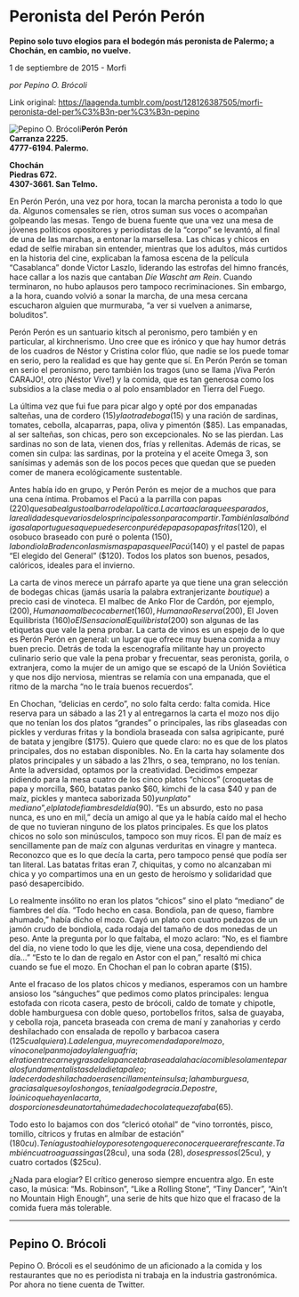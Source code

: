 # Peronista del Perón Perón

**Pepino solo tuvo elogios para el bodegón más peronista de Palermo; a Chochán, en cambio, no vuelve.**

1 de septiembre de 2015 - Morfi

_por Pepino O. Brócoli_

Link original: https://laagenda.tumblr.com/post/128126387505/morfi-peronista-del-per%C3%B3n-per%C3%B3n-pepino

![Pepino O. Brócoli](https://64.media.tumblr.com/e8a334852bb5dda72ea6c0a32096823b/tumblr_inline_pk07qe17XJ1t6q87u_500.jpg)**Perón Perón   
Carranza 2225.  
4777-6194. Palermo.**

**Chochán  
Piedras 672.  
 4307-3661. San Telmo.**

En Perón Perón, una vez por hora, tocan la marcha peronista a todo lo que da. Algunos comensales se ríen, otros suman sus voces o acompañan golpeando las mesas. Tengo de buena fuente que una vez una mesa de jóvenes políticos opositores y periodistas de la “corpo” se levantó, al final de una de las marchas, a entonar la marsellesa. Las chicas y chicos en edad de selfie miraban sin entender, mientras que los adultos, más curtidos en la historia del cine, explicaban la famosa escena de la película “Casablanca” donde Victor Laszlo, liderando las estrofas del himno francés, hace callar a los nazis que cantaban *Die Wascht am Rein*. Cuando terminaron, no hubo aplausos pero tampoco recriminaciones. Sin embargo, a la hora, cuando volvió a sonar la marcha, de una mesa cercana escucharon alguien que murmuraba, “a ver si vuelven a animarse, boluditos”. 


Perón Perón es un santuario kitsch al peronismo, pero también y en particular, al kirchnerismo. Uno cree que es irónico y que hay humor detrás de los cuadros de Néstor y Cristina color flúo, que nadie se los puede tomar en serio, pero la realidad es que hay gente que sí. En Perón Perón se toman en serio el peronismo, pero también los tragos (uno se llama ¡Viva Perón CARAJO!, otro ¡Néstor Vive!) y la comida, que es tan generosa como los subsidios a la clase media o al polo ensamblador en Tierra del Fuego.


La última vez que fui fue para picar algo y opté por dos empanadas salteñas, una de cordero ($15) y la otra de boga ($15) y una ración de sardinas, tomates, cebolla, alcaparras, papa, oliva y pimentón ($85). Las empanadas, al ser salteñas, son chicas, pero son excepcionales. No se las pierdan. Las sardinas no son de lata, vienen dos, frías y rellenitas. Además de ricas, se comen sin culpa: las sardinas, por la proteína y el aceite Omega 3, son sanísimas y además son de los pocos peces que quedan que se pueden comer de manera ecológicamente sustentable. 


Antes había ido en grupo, y Perón Perón es mejor de a muchos que para una cena íntima. Probamos el Pacú a la parrilla con papas ($220) que sabe al gusto al barro de la política. La carta aclara que es para dos, la realidad es que varios de los principales son para compartir. También las albóndigas a la portuguesa que puede ser con puré de papas o papas fritas ($120), el osobuco braseado con puré o polenta ($150), la bondiola Braden con las mismas papas que el Pacú ($140) y el pastel de papas “El elegido del General” ($120). Todos los platos son buenos, pesados, calóricos, ideales para el invierno.


La carta de vinos merece un párrafo aparte ya que tiene una gran selección de bodegas chicas (jamás usaría la palabra extranjerizante *boutique*) a precio casi de vinoteca. El malbec de Anko Flor de Cardón, por ejemplo, ($200), Humanao malbec o cabernet (160), Humanao Reserva ($200), El Joven Equilibrista ($160) o El Sensacional Equilibrista ($200) son algunas de las etiquetas que vale la pena probar. La carta de vinos es un espejo de lo que es Perón Perón en general: un lugar que ofrece muy buena comida a muy buen precio. Detrás de toda la escenografía militante hay un proyecto culinario serio que vale la pena probar y frecuentar, seas peronista, gorila, o extranjera, como la mujer de un amigo que se escapó de la Unión Soviética y que nos dijo nerviosa, mientras se relamía con una empanada, que el ritmo de la marcha “no le traía buenos recuerdos”. 


En Chochan, “delicias en cerdo”, no solo falta cerdo: falta comida. Hice reserva para un sábado a las 21 y al entregarnos la carta el mozo nos dijo que no tenían los dos platos “grandes” o principales, las ribs glaseadas con pickles y verduras fritas y la bondiola braseada con salsa agripicante, puré de batata y jengibre ($175). Quiero que quede claro: no es que de los platos principales, dos no estaban disponibles. No. En la carta hay solamente dos platos principales y un sábado a las 21hrs, o sea, temprano, no los tenían. Ante la adversidad, optamos por la creatividad. Decidimos empezar pidiendo para la mesa cuatro de los cinco platos “chicos” (croquetas de papa y morcilla, $60, batatas panko $60, kimchi de la casa $40 y pan de maíz, pickles y manteca saborizada $50) y un plato “mediano”, el plato de fiambres del día ($90). “Es un absurdo, esto no pasa nunca, es uno en mil,” decía un amigo al que ya le había caído mal el hecho de que no tuvieran ninguno de los platos principales. Es que los platos chicos no solo son minúsculos, tampoco son muy ricos. El pan de maíz es sencillamente pan de maíz con algunas verduritas en vinagre y manteca. Reconozco que es lo que decía la carta, pero tampoco pensé que podía ser tan literal. Las batatas fritas eran 7, chiquitas, y como no alcanzaban mi chica y yo compartimos una en un gesto de heroísmo y solidaridad que pasó desapercibido.


Lo realmente insólito no eran los platos “chicos” sino el plato “mediano” de fiambres del día. “Todo hecho en casa. Bondiola, pan de queso, fiambre ahumado,” había dicho el mozo. Cayó un plato con cuatro pedazos de un jamón crudo de bondiola, cada rodaja del tamaño de dos monedas de un peso. Ante la pregunta por lo que faltaba, el mozo aclaro: “No, es el fiambre del día, no viene todo lo que les dije, viene una cosa, dependiendo del día…” “Esto te lo dan de regalo en Astor con el pan,” resaltó mi chica cuando se fue el mozo. En Chochan el pan lo cobran aparte ($15).


Ante el fracaso de los platos chicos y medianos, esperamos con un hambre ansioso los “sánguches” que pedimos como platos principales: lengua estofada con ricota casera, pesto de brócoli, caldo de tomate y chipotle, doble hamburguesa con doble queso, portobellos fritos, salsa de guayaba, y cebolla roja, panceta braseada con crema de maní y zanahorias y cerdo deshilachado con ensalada de repollo y barbacoa casera ($125 cualquiera). La de lengua, muy recomendada por el mozo, vino con el pan mojado y la lengua fría; el ratio entre carne y grasa de la panceta braseada la hacía comible solamente para los fundamentalistas de la dieta paleo; la de cerdo deshilachado era sencillamente insulsa; la hamburguesa, gracias al queso y los hongos, tenía algo de gracia. De postre, lo único que hay en la carta, dos porciones de una torta húmeda de chocolate que zafaba ($65).


Todo esto lo bajamos con dos “clericó otoñal” de “vino torrontés, pisco, tomillo, cítricos y frutas en almíbar de estación” ($180cu). Tenía gusto a hielo y por eso tengo que reconocer que era refrescante. También cuatro aguas sin gas ($28cu), una soda ($28), dos espressos ($25cu), y cuatro cortados ($25cu).


¿Nada para elogiar? El crítico generoso siempre encuentra algo. En este caso, la música: “Ms. Robinson”, “Like a Rolling Stone”, “Tiny Dancer”, “Ain’t no Mountain High Enough”, una serie de hits que hizo que el fracaso de la comida fuera más tolerable.




---

 Pepino O. Brócoli
------------------

 Pepino O. Brócoli es el seudónimo de un aficionado a la comida y los restaurantes que no es periodista ni trabaja en la industria gastronómica. Por ahora no tiene cuenta de Twitter. 

